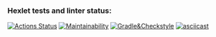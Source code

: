 ### Hexlet tests and linter status:
[![Actions Status](https://github.com/ChandeOk/java-project-lvl1/workflows/hexlet-check/badge.svg)](https://github.com/ChandeOk/java-project-lvl1/actions)
[![Maintainability](https://api.codeclimate.com/v1/badges/a99a88d28ad37a79dbf6/maintainability)](https://codeclimate.com/github/codeclimate/codeclimate/maintainability)
[![Gradle&Checkstyle](https://github.com/ChandeOk/java-project-lvl1/actions/workflows/gradle-build-check.yml/badge.svg)](https://github.com/ChandeOk/java-project-lvl1/actions/workflows/gradle-build-check.yml)
[![asciicast](https://asciinema.org/a/iijdERlGbFquAtX87PKhj7mFw.svg)](https://asciinema.org/a/iijdERlGbFquAtX87PKhj7mFw)
